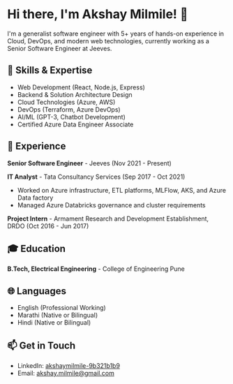 # Hi there, I'm Akshay Milmile! 👋

I'm a generalist software engineer with 5+ years of hands-on experience in Cloud, DevOps, and modern web technologies, currently working as a Senior Software Engineer at Jeeves.

## 🔧 Skills & Expertise
- Web Development (React, Node.js, Express)
- Backend & Solution Architecture Design
- Cloud Technologies (Azure, AWS)
- DevOps (Terraform, Azure DevOps)
- AI/ML (GPT-3, Chatbot Development)
- Certified Azure Data Engineer Associate

## 💼 Experience
**Senior Software Engineer** - Jeeves (Nov 2021 - Present)

**IT Analyst** - Tata Consultancy Services (Sep 2017 - Oct 2021)
- Worked on Azure infrastructure, ETL platforms, MLFlow, AKS, and Azure Data factory
- Managed Azure Databricks governance and cluster requirements

**Project Intern** - Armament Research and Development Establishment, DRDO (Oct 2016 - Jun 2017)

## 🎓 Education
**B.Tech, Electrical Engineering** - College of Engineering Pune

## 🌐 Languages
- English (Professional Working)
- Marathi (Native or Bilingual)
- Hindi (Native or Bilingual)

## 📫 Get in Touch
- LinkedIn: [akshaymilmile-9b321b1b9](https://www.linkedin.com/in/akshay-milmile-9b321b1b9/)
- Email: akshay.milmile@gmail.com
